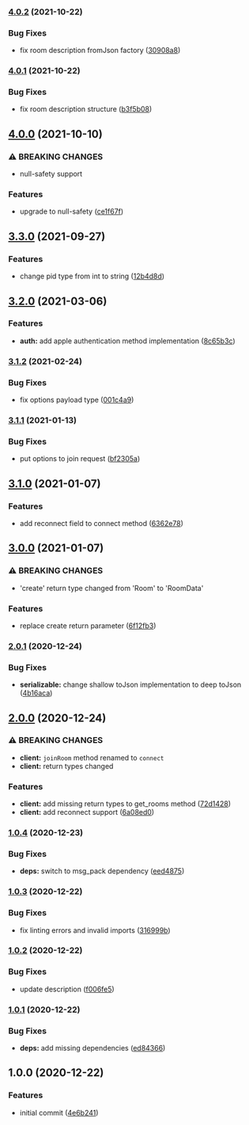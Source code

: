 ### [4.0.2](https://github.com/rIIh/magx_dart_client/compare/v4.0.1...v4.0.2) (2021-10-22)


### Bug Fixes

* fix room description fromJson factory ([30908a8](https://github.com/rIIh/magx_dart_client/commit/30908a88ffd592a0e7958440f6eb94e25d4bb328))

### [4.0.1](https://github.com/rIIh/magx_dart_client/compare/v4.0.0...v4.0.1) (2021-10-22)


### Bug Fixes

* fix room description structure ([b3f5b08](https://github.com/rIIh/magx_dart_client/commit/b3f5b08fc58dea286695ce5a1fd3ad8a524a45f0))

## [4.0.0](https://github.com/rIIh/magx_dart_client/compare/v3.3.0...v4.0.0) (2021-10-10)


### ⚠ BREAKING CHANGES

* null-safety support

### Features

* upgrade to null-safety ([ce1f67f](https://github.com/rIIh/magx_dart_client/commit/ce1f67f90cf99655d3185485de75424dbb613656))

## [3.3.0](https://github.com/rIIh/magx_dart_client/compare/v3.2.0...v3.3.0) (2021-09-27)


### Features

* change pid type from int to string ([12b4d8d](https://github.com/rIIh/magx_dart_client/commit/12b4d8d807088366b7f16c35d7f6a7a19b0f4759))

## [3.2.0](https://github.com/rIIh/magx_dart_client/compare/v3.1.2...v3.2.0) (2021-03-06)


### Features

* **auth:** add apple authentication method implementation ([8c65b3c](https://github.com/rIIh/magx_dart_client/commit/8c65b3c43f1382725b60d58e49b205af5486dc2a))

### [3.1.2](https://github.com/rIIh/magx_dart_client/compare/v3.1.1...v3.1.2) (2021-02-24)


### Bug Fixes

* fix options payload type ([001c4a9](https://github.com/rIIh/magx_dart_client/commit/001c4a9c135162319ec65570795bce7dd480b8e3))

### [3.1.1](https://github.com/rIIh/magx_dart_client/compare/v3.1.0...v3.1.1) (2021-01-13)


### Bug Fixes

* put options to join request ([bf2305a](https://github.com/rIIh/magx_dart_client/commit/bf2305a8f35cc3ea3d5843a8c68ecec8383692d8))

## [3.1.0](https://github.com/rIIh/magx_dart_client/compare/v3.0.0...v3.1.0) (2021-01-07)


### Features

* add reconnect field to connect method ([6362e78](https://github.com/rIIh/magx_dart_client/commit/6362e78724f0ea918906ef008baee5654ef60551))

## [3.0.0](https://github.com/rIIh/magx_dart_client/compare/v2.0.1...v3.0.0) (2021-01-07)


### ⚠ BREAKING CHANGES

* 'create' return type changed from 'Room' to 'RoomData'

### Features

* replace create return parameter ([6f12fb3](https://github.com/rIIh/magx_dart_client/commit/6f12fb302768c3152a79a672aea2da3f92e2579a))

### [2.0.1](https://github.com/rIIh/magx_dart_client/compare/v2.0.0...v2.0.1) (2020-12-24)


### Bug Fixes

* **serializable:** change shallow toJson implementation to deep toJson ([4b16aca](https://github.com/rIIh/magx_dart_client/commit/4b16aca73495920997b986810e89feec984b9598))

## [2.0.0](https://github.com/rIIh/magx_dart_client/compare/v1.0.4...v2.0.0) (2020-12-24)


### ⚠ BREAKING CHANGES

* **client:** `joinRoom` method renamed to `connect`
* **client:** return types changed

### Features

* **client:** add missing return types to get_rooms method ([72d1428](https://github.com/rIIh/magx_dart_client/commit/72d1428e733bd43d17bcbb4f5f8cae42df07b7c1))
* **client:** add reconnect support ([6a08ed0](https://github.com/rIIh/magx_dart_client/commit/6a08ed0455e00edc309b9f2b514fe851ebfddcae))

### [1.0.4](https://github.com/rIIh/magx_dart_client/compare/v1.0.3...v1.0.4) (2020-12-23)


### Bug Fixes

* **deps:** switch to msg_pack dependency ([eed4875](https://github.com/rIIh/magx_dart_client/commit/eed4875a3ca7da640ddf8693022272efea0c2151))

### [1.0.3](https://github.com/rIIh/magx_dart_client/compare/v1.0.2...v1.0.3) (2020-12-22)


### Bug Fixes

* fix linting errors and invalid imports ([316999b](https://github.com/rIIh/magx_dart_client/commit/316999bd7fac717d16e696729e8c6c6fd48c2f28))

### [1.0.2](https://github.com/rIIh/magx_dart_client/compare/v1.0.1...v1.0.2) (2020-12-22)


### Bug Fixes

* update description ([f006fe5](https://github.com/rIIh/magx_dart_client/commit/f006fe5f649425a5d26e628838079bb29699da42))

### [1.0.1](https://github.com/rIIh/magx_dart_client/compare/v1.0.0...v1.0.1) (2020-12-22)


### Bug Fixes

* **deps:** add missing dependencies ([ed84366](https://github.com/rIIh/magx_dart_client/commit/ed843666c128e041dd42ab39d2c08f97f9252037))

## 1.0.0 (2020-12-22)


### Features

* initial commit ([4e6b241](https://github.com/rIIh/magx_dart_client/commit/4e6b241d0b3c22c02e3043a2910adde3d772a310))
